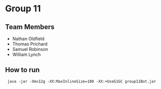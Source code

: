 # Group 11
## Team Members
 - Nathan Oldfield
 - Thomas Prichard
 - Samuel Robinson
 - William Lynch

 ## How to run
 ``` java -jar -Xmx12g -XX:MaxInlineSize=100 -XX:+UseG1GC group11Bot.jar```
 
 